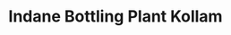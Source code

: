 ---
title: "Indane Bottling Plant Kollam"
url: /parippally/indane-bottling-plant-kollam/
shop: gas
---